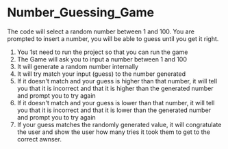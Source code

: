 # Number_Guessing_Game
The code will select a random number between 1 and 100. You are prompted to insert a number, you will be able to guess until you get it right.
1. You 1st need to run the project so that you can run the game
2. The Game will ask you to input a number between 1 and 100
3. It will generate a random number internally
4. It will try match your input (guess) to the number generated
5. If it doesn't match and your guess is higher than that number, it will tell you that it is incorrect and that it is higher than the generated number and prompt you to try again
6. If it doesn't match and your guess is lower than that number, it will tell you that it is incorrect and that it is lower than the generated number and prompt you to try again
7. If your guess matches the randomly generated value, it will congratulate the user and show the user how many tries it took them to get to the correct awnser.
